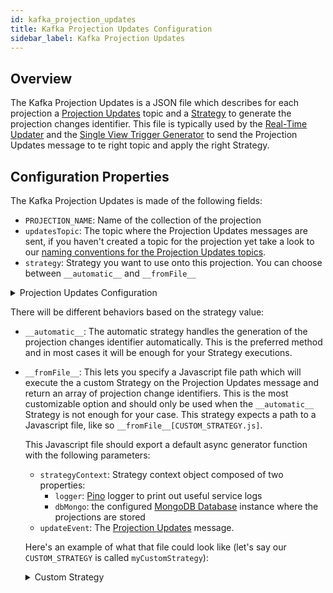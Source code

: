 ```yaml
---
id: kafka_projection_updates
title: Kafka Projection Updates Configuration
sidebar_label: Kafka Projection Updates
---
```


## Overview

The Kafka Projection Updates is a JSON file which describes for each projection a [Projection Updates](/fast_data/inputs_and_outputs.md#projection-update) topic and a [Strategy](/fast_data/configuration/strategies.md) to generate the projection changes identifier. This file is typically used by the [Real-Time Updater](/fast_data/realtime_updater.md) and the [Single View Trigger Generator](/fast_data/single_view_trigger_generator.md) to send the Projection Updates message to te right topic and apply the right Strategy.

## Configuration Properties

The Kafka Projection Updates is made of the following fields:

- `PROJECTION_NAME`: Name of the collection of the projection
- `updatesTopic`: The topic where the Projection Updates messages are sent, if you haven't created a topic for the projection yet take a look to our [naming conventions for the Projection Updates topics](/fast_data/inputs_and_outputs.md#topic-naming-convention-1).
- `strategy`: Strategy you want to use onto this projection. You can choose between `__automatic__` and `__fromFile__`


<details><summary>Projection Updates Configuration</summary>

<p>

```json title="kafkaProjectionUpdates.json"
{
  "PROJECTION_NAME": {
    "updatesTopic": "PROJECTION_UPDATE_TOPIC",
    "strategy": "STRATEGY"
  }
}
```

</p>
</details>

There will be different behaviors based on the strategy value:
- `__automatic__`: The automatic strategy handles the generation of the projection changes identifier automatically. This is the preferred method and in most cases it will be enough for your Strategy executions.
- `__fromFile__`: This lets you specify a Javascript file path which will execute the a custom Strategy on the Projection Updates message and return an array of projection change identifiers. This is the most customizable option and should only be used when the `__automatic__` Strategy is not enough for your case. This strategy expects a path to a Javascript file, like so `__fromFile__[CUSTOM_STRATEGY.js]`. 

  This Javascript file should export a default async generator function with the following parameters:

  - `strategyContext`: Strategy context object composed of two properties:
    - `logger`: [Pino](https://github.com/pinojs/pino) logger to print out useful service logs
    - `dbMongo`: the configured [MongoDB Database](https://mongodb.github.io/node-mongodb-native/5.2/classes/Db.html) instance where the projections are stored
  - `updateEvent`: The [Projection Updates](/fast_data/inputs_and_outputs.md#projection-update) message.

  Here's an example of what that file could look like (let's say our `CUSTOM_STRATEGY` is called `myCustomStrategy`):

  <details><summary>Custom Strategy</summary>

  <p>

  ```js
  // note: this has to be an AsyncGenerator
  module.exports = async function* myCustomStrategy ({ logger, dbMongo }, updateEvent) {
    yield { IDENTIFIER_FIELD: updateEvent.after.FIELD }
  }
  ```

  </p>
  </details>
